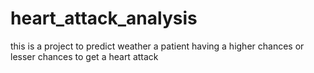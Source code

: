 # heart_attack_analysis
 this is a project to predict weather a patient having a higher chances or lesser chances to get a heart attack
